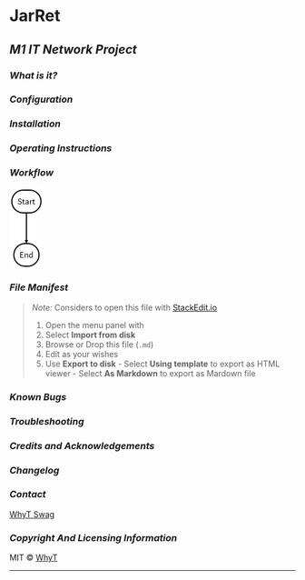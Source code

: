 <!-- /!\ IMPORTANT /!\
*Note:* Considers to open this file with StackEdit.io (https://stackedit.io)
1. Open the menu panel with <i class="icon-provider-stackedit"></i>
2. Select <i class="icon-hdd"></i> **Import from disk**
3. Browse or Drop this file (`.md`)
4. Edit as your wishes
5. Use <i class="icon-hdd"></i> **Export to disk**
    - Select <i class="icon-download"></i> **Using template** to export as HTML viewer
    - Select <i class="icon-download"></i> **As Markdown** to export as Mardown file
-->

**JarRet**
==========

***M1 IT Network Project***
----------------------------------------


### <i class="icon-help-circled"></i> *What is it?*

### <i class="icon-cog"></i> *Configuration*

### <i class="icon-hdd"></i> *Installation*

### <i class="icon-terminal"></i> *Operating Instructions*

### <i class="icon-road"></i> *Workflow*
![Workflow](Workflow.png)
<!--
```flow
start=>start: Start
end=>end: End

start->end
```
-->

### <i class="icon-file"></i> *File Manifest*
> *Note:* Considers to open this file with [StackEdit.io](https://stackedit.io)
> 
> 1. Open the menu panel with <i class="icon-provider-stackedit"></i>
> 2. Select <i class="icon-hdd"></i> **Import from disk**
> 3. Browse or Drop this file (`.md`)
> 4. Edit as your wishes
> 5. Use <i class="icon-hdd"></i> **Export to disk**
    - Select <i class="icon-download"></i> **Using template** to export as HTML viewer
    - Select <i class="icon-download"></i> **As Markdown** to export as Mardown file
>

### <i class="icon-bug"></i> *Known Bugs*

### <i class="icon-wrench"></i> *Troubleshooting*

### <i class="icon-users"></i> *Credits and Acknowledgements*

### <i class="icon-info-circled"></i> *Changelog*

### <i class="icon-user"></i> *Contact*
[WhyT Swag](mailto:whyt.swag@gmail.com)


### <i class="icon-shield"></i> *Copyright And Licensing Information*
MIT &copy; [WhyT](https://github.com/WhyTSwag)


----------

